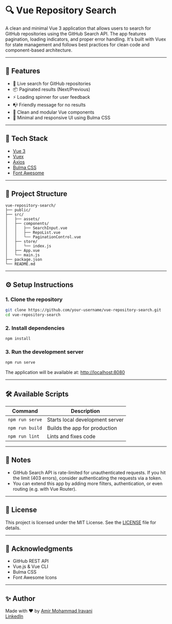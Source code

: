 # 🔍 Vue Repository Search

A clean and minimal Vue 3 application that allows users to search for GitHub repositories using the GitHub Search API. The app features pagination, loading indicators, and proper error handling. It's built with Vuex for state management and follows best practices for clean code and component-based architecture.

---

## 🚀 Features

- 🔎 Live search for GitHub repositories
- 📦 Paginated results (Next/Previous)
- ⚡ Loading spinner for user feedback
- 📭 Friendly message for no results
- 🎯 Clean and modular Vue components
- 🎨 Minimal and responsive UI using Bulma CSS

---

## 🧠 Tech Stack

- [Vue 3](https://vuejs.org/)
- [Vuex](https://vuex.vuejs.org/)
- [Axios](https://axios-http.com/)
- [Bulma CSS](https://bulma.io/)
- [Font Awesome](https://fontawesome.com/)

---

## 📁 Project Structure

```
vue-repository-search/
├── public/
├── src/
│   ├── assets/
│   ├── components/
│   │   ├── SearchInput.vue
│   │   ├── RepoList.vue
│   │   └── PaginationControl.vue
│   ├── store/
│   │   └── index.js
│   ├── App.vue
│   └── main.js
├── package.json
└── README.md
```

---

## ⚙️ Setup Instructions

### 1. Clone the repository

```bash
git clone https://github.com/your-username/vue-repository-search.git
cd vue-repository-search
```

### 2. Install dependencies

```bash
npm install
```

### 3. Run the development server

```bash
npm run serve
```

The application will be available at: [http://localhost:8080](http://localhost:8080)

---

## 🛠 Available Scripts

| Command             | Description                            |
|---------------------|----------------------------------------|
| `npm run serve`     | Starts local development server        |
| `npm run build`     | Builds the app for production          |
| `npm run lint`      | Lints and fixes code                   |

---

## 📝 Notes

- GitHub Search API is rate-limited for unauthenticated requests. If you hit the limit (403 errors), consider authenticating the requests via a token.
- You can extend this app by adding more filters, authentication, or even routing (e.g. with Vue Router).

---

## 📄 License

This project is licensed under the MIT License. See the [LICENSE](LICENSE) file for details.

---

## 🙌 Acknowledgments

- GitHub REST API
- Vue.js & Vue CLI
- Bulma CSS
- Font Awesome Icons

---

## ✨ Author

Made with ❤️ by [Amir Mohammad Iravani](https://amir-iravani.com)  
[LinkedIn](https://linkedin.com/in/amirmohammad-iravani)
